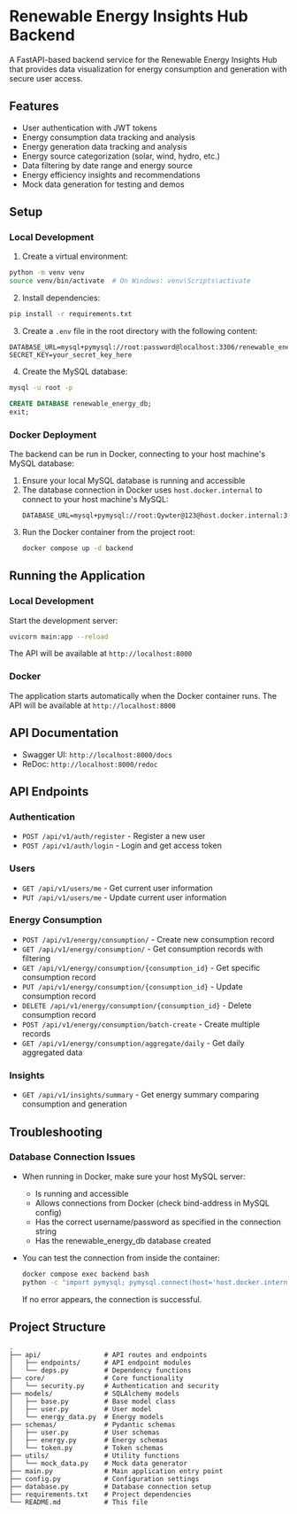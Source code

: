 # Renewable Energy Insights Hub Backend

A FastAPI-based backend service for the Renewable Energy Insights Hub that provides data visualization for energy consumption and generation with secure user access.

## Features

- User authentication with JWT tokens
- Energy consumption data tracking and analysis
- Energy generation data tracking and analysis
- Energy source categorization (solar, wind, hydro, etc.)
- Data filtering by date range and energy source
- Energy efficiency insights and recommendations
- Mock data generation for testing and demos

## Setup

### Local Development

1. Create a virtual environment:

```bash
python -m venv venv
source venv/bin/activate  # On Windows: venv\Scripts\activate
```

2. Install dependencies:

```bash
pip install -r requirements.txt
```

3. Create a `.env` file in the root directory with the following content:

```
DATABASE_URL=mysql+pymysql://root:password@localhost:3306/renewable_energy_db
SECRET_KEY=your_secret_key_here
```

4. Create the MySQL database:

```bash
mysql -u root -p
```

```sql
CREATE DATABASE renewable_energy_db;
exit;
```

### Docker Deployment

The backend can be run in Docker, connecting to your host machine's MySQL database:

1. Ensure your local MySQL database is running and accessible
2. The database connection in Docker uses `host.docker.internal` to connect to your host machine's MySQL:
   ```
   DATABASE_URL=mysql+pymysql://root:Qywter@123@host.docker.internal:3306/renewable_energy_db
   ```
3. Run the Docker container from the project root:
   ```bash
   docker compose up -d backend
   ```

## Running the Application

### Local Development

Start the development server:

```bash
uvicorn main:app --reload
```

The API will be available at `http://localhost:8000`

### Docker

The application starts automatically when the Docker container runs. The API will be available at `http://localhost:8000`

## API Documentation

- Swagger UI: `http://localhost:8000/docs`
- ReDoc: `http://localhost:8000/redoc`

## API Endpoints

### Authentication

- `POST /api/v1/auth/register` - Register a new user
- `POST /api/v1/auth/login` - Login and get access token

### Users

- `GET /api/v1/users/me` - Get current user information
- `PUT /api/v1/users/me` - Update current user information

### Energy Consumption

- `POST /api/v1/energy/consumption/` - Create new consumption record
- `GET /api/v1/energy/consumption/` - Get consumption records with filtering
- `GET /api/v1/energy/consumption/{consumption_id}` - Get specific consumption record
- `PUT /api/v1/energy/consumption/{consumption_id}` - Update consumption record
- `DELETE /api/v1/energy/consumption/{consumption_id}` - Delete consumption record
- `POST /api/v1/energy/consumption/batch-create` - Create multiple records
- `GET /api/v1/energy/consumption/aggregate/daily` - Get daily aggregated data

### Insights

- `GET /api/v1/insights/summary` - Get energy summary comparing consumption and generation

## Troubleshooting

### Database Connection Issues

- When running in Docker, make sure your host MySQL server:

  - Is running and accessible
  - Allows connections from Docker (check bind-address in MySQL config)
  - Has the correct username/password as specified in the connection string
  - Has the renewable_energy_db database created

- You can test the connection from inside the container:
  ```bash
  docker compose exec backend bash
  python -c "import pymysql; pymysql.connect(host='host.docker.internal', user='root', password='Qywter@123', database='renewable_energy_db')"
  ```
  If no error appears, the connection is successful.

## Project Structure

```
.
├── api/                # API routes and endpoints
│   ├── endpoints/      # API endpoint modules
│   └── deps.py         # Dependency functions
├── core/               # Core functionality
│   └── security.py     # Authentication and security
├── models/             # SQLAlchemy models
│   ├── base.py         # Base model class
│   ├── user.py         # User model
│   └── energy_data.py  # Energy models
├── schemas/            # Pydantic schemas
│   ├── user.py         # User schemas
│   ├── energy.py       # Energy schemas
│   └── token.py        # Token schemas
├── utils/              # Utility functions
│   └── mock_data.py    # Mock data generator
├── main.py             # Main application entry point
├── config.py           # Configuration settings
├── database.py         # Database connection setup
├── requirements.txt    # Project dependencies
└── README.md           # This file
```
